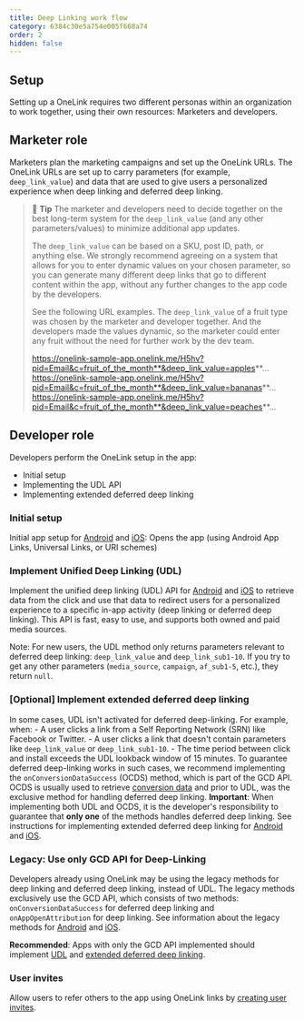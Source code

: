 ```yaml
---
title: Deep Linking work flow
category: 6384c30e5a754e005f668a74
order: 2
hidden: false
---
```

## Setup

Setting up a OneLink requires two different personas within an organization to work together, using their own resources: Marketers and developers.

## Marketer role
Marketers plan the marketing campaigns and set up the OneLink URLs. The OneLink URLs are set up to carry parameters (for example, `deep_link_value`) and data that are used to give users a personalized experience when deep linking and deferred deep linking. 

> 📘 **Tip**
> The marketer and developers need to decide together on the best long-term system for the `deep_link_value` (and any other parameters/values) to minimize additional app updates.
>
>   The `deep_link_value` can be based on a SKU, post ID, path, or anything else. We strongly recommend agreeing on a system that allows for you to enter dynamic values on your chosen parameter, so you can generate many different deep links that go to different content within the app, without any further changes to the app code by the developers.
>
>   See the following URL examples. The `deep_link_value` of a fruit type was chosen by the marketer and developer together. And the developers made the values dynamic, so the marketer could enter any fruit without the need for further work by the dev team.
>
>   https://onelink-sample-app.onelink.me/H5hv?pid=Email&c=fruit_of_the_month**&deep_link_value=apples**...
>   https://onelink-sample-app.onelink.me/H5hv?pid=Email&c=fruit_of_the_month**&deep_link_value=bananas**...
>   https://onelink-sample-app.onelink.me/H5hv?pid=Email&c=fruit_of_the_month**&deep_link_value=peaches**...

## Developer role
Developers perform the OneLink setup in the app:
- Initial setup
- Implementing the UDL API
- Implementing extended deferred deep linking

### Initial setup
Initial app setup for [Android](https://dev.appsflyer.com/hc/docs/initial-setup-for-deep-linking-and-deferred-deep-linking) and [iOS](https://dev.appsflyer.com/hc/docs/initial-setup-2): Opens the app (using Android App Links, Universal Links, or URI schemes)

### Implement Unified Deep Linking (UDL)
Implement the unified deep linking (UDL) API for [Android](https://dev.appsflyer.com/hc/docs/unified-deep-linking-udl) and [iOS](https://dev.appsflyer.com/hc/docs/unified-deep-linking-udl-1) to retrieve data from the click and use that data to redirect users for a personalized experience to a specific in-app activity (deep linking or deferred deep linking). 
This API is fast, easy to use, and supports both owned and paid media sources.

Note: For new users, the UDL method only returns parameters relevant to deferred deep linking: `deep_link_value` and `deep_link_sub1-10`. If you try to get any other parameters (`media_source`, `campaign`, `af_sub1-5`, etc.), they return `null`.

### [Optional] Implement extended deferred deep linking
In some cases, UDL isn't activated for deferred deep-linking. For example, when:
    - A user clicks a link from a Self Reporting Network (SRN) like Facebook or Twitter.
    - A user clicks a link that doesn't contain parameters like `deep_link_value` or `deep_link_sub1-10`.
    - The time period between click and install exceeds the UDL lookback window of 15 minutes.
To guarantee deferred deep-linking works in such cases, we recommend implementing the `onConversionDataSuccess` (OCDS) method, which is part of the GCD API. OCDS is usually used to retrieve [conversion data](https://dev.appsflyer.com/hc/docs/conversion-data) and prior to UDL, was the exclusive method for handling deferred deep linking.
**Important**: When implementing both UDL and OCDS, it is the developer's responsibility to guarantee that **only one** of the methods handles deferred deep linking.
See instructions for implementing extended deferred deep linking for [Android](dl_android_ocds_ddl.md) and [iOS](dl_ios_ocds_ddl.md).

### Legacy: Use only GCD API for Deep-Linking
Developers already using OneLink may be using the legacy methods for deep linking and deferred deep linking, instead of UDL. 
The legacy methods exclusively use the GCD API, which consists of two methods: `onConversionDataSuccess` for deferred deep linking and `onAppOpenAttribution` for deep linking. See information about the legacy methods for [Android](https://dev.appsflyer.com/hc/docs/android-legacy-apis) and [iOS](https://dev.appsflyer.com/hc/docs/ios-legacy-apis).

**Recommended**: Apps with only the GCD API implemented should implement [UDL](#implement-unified-deep-linking-udl) and [extended deferred deep linking](#optional-implement-extended-deferred-deep-linking).

### User invites
Allow users to refer others to the app using OneLink links by [creating user invites](https://dev.appsflyer.com/hc/docs/user-invite-attribution).
